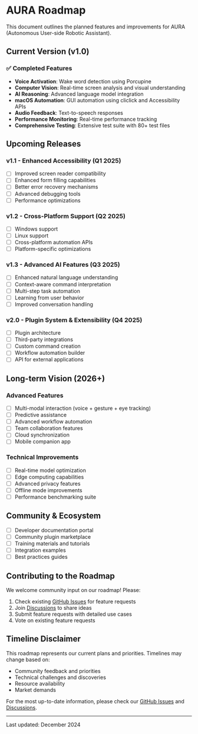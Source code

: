# AURA Roadmap

This document outlines the planned features and improvements for AURA (Autonomous User-side Robotic Assistant).

## Current Version (v1.0)

### ✅ Completed Features

- **Voice Activation**: Wake word detection using Porcupine
- **Computer Vision**: Real-time screen analysis and visual understanding
- **AI Reasoning**: Advanced language model integration
- **macOS Automation**: GUI automation using cliclick and Accessibility APIs
- **Audio Feedback**: Text-to-speech responses
- **Performance Monitoring**: Real-time performance tracking
- **Comprehensive Testing**: Extensive test suite with 80+ test files

## Upcoming Releases

### v1.1 - Enhanced Accessibility (Q1 2025)

- [ ] Improved screen reader compatibility
- [ ] Enhanced form filling capabilities
- [ ] Better error recovery mechanisms
- [ ] Advanced debugging tools
- [ ] Performance optimizations

### v1.2 - Cross-Platform Support (Q2 2025)

- [ ] Windows support
- [ ] Linux support
- [ ] Cross-platform automation APIs
- [ ] Platform-specific optimizations

### v1.3 - Advanced AI Features (Q3 2025)

- [ ] Enhanced natural language understanding
- [ ] Context-aware command interpretation
- [ ] Multi-step task automation
- [ ] Learning from user behavior
- [ ] Improved conversation handling

### v2.0 - Plugin System & Extensibility (Q4 2025)

- [ ] Plugin architecture
- [ ] Third-party integrations
- [ ] Custom command creation
- [ ] Workflow automation builder
- [ ] API for external applications

## Long-term Vision (2026+)

### Advanced Features

- [ ] Multi-modal interaction (voice + gesture + eye tracking)
- [ ] Predictive assistance
- [ ] Advanced workflow automation
- [ ] Team collaboration features
- [ ] Cloud synchronization
- [ ] Mobile companion app

### Technical Improvements

- [ ] Real-time model optimization
- [ ] Edge computing capabilities
- [ ] Advanced privacy features
- [ ] Offline mode improvements
- [ ] Performance benchmarking suite

## Community & Ecosystem

- [ ] Developer documentation portal
- [ ] Community plugin marketplace
- [ ] Training materials and tutorials
- [ ] Integration examples
- [ ] Best practices guides

## Contributing to the Roadmap

We welcome community input on our roadmap! Please:

1. Check existing [GitHub Issues](https://github.com/prats-2311/aura/issues) for feature requests
2. Join [Discussions](https://github.com/prats-2311/aura/discussions) to share ideas
3. Submit feature requests with detailed use cases
4. Vote on existing feature requests

## Timeline Disclaimer

This roadmap represents our current plans and priorities. Timelines may change based on:

- Community feedback and priorities
- Technical challenges and discoveries
- Resource availability
- Market demands

For the most up-to-date information, please check our [GitHub Issues](https://github.com/prats-2311/aura/issues) and [Discussions](https://github.com/prats-2311/aura/discussions).

---

Last updated: December 2024
